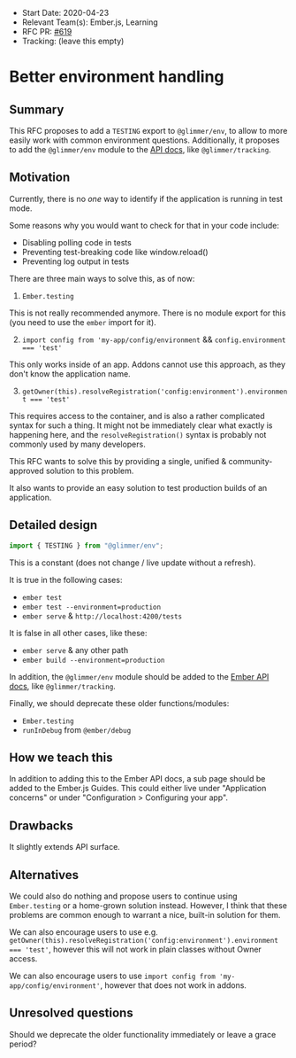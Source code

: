 - Start Date: 2020-04-23
- Relevant Team(s): Ember.js, Learning
- RFC PR: [#619](https://github.com/emberjs/rfcs/pull/619)
- Tracking: (leave this empty)

# Better environment handling

## Summary

This RFC proposes to add a `TESTING` export to `@glimmer/env`, to allow to more easily work with common environment questions.
Additionally, it proposes to add the `@glimmer/env` module to the [API docs](https://api.emberjs.com/), like `@glimmer/tracking`.

## Motivation

Currently, there is no _one_ way to identify if the application is running in test mode.

Some reasons why you would want to check for that in your code include:

- Disabling polling code in tests
- Preventing test-breaking code like window.reload()
- Preventing log output in tests

There are three main ways to solve this, as of now:

1. `Ember.testing`

This is not really recommended anymore. There is no module export for this (you need to use the `ember` import for it).

2. `import config from 'my-app/config/environment` && `config.environment === 'test'`

This only works inside of an app. Addons cannot use this approach, as they don't know the application name.

3. `getOwner(this).resolveRegistration('config:environment').environment === 'test'`

This requires access to the container, and is also a rather complicated syntax for such a thing.
It might not be immediately clear what exactly is happening here,
and the `resolveRegistration()` syntax is probably not commonly used by many developers.

This RFC wants to solve this by providing a single, unified & community-approved solution to this problem.

It also wants to provide an easy solution to test production builds of an application.

## Detailed design

```js
import { TESTING } from "@glimmer/env";
```

This is a constant (does not change / live update without a refresh).

It is true in the following cases:

- `ember test`
- `ember test --environment=production`
- `ember serve` & `http://localhost:4200/tests`

It is false in all other cases, like these:

- `ember serve` & any other path
- `ember build --environment=production`

In addition, the `@glimmer/env` module should be added to the [Ember API docs](https://api.emberjs.com/), like `@glimmer/tracking`.

Finally, we should deprecate these older functions/modules:

- `Ember.testing`
- `runInDebug` from `@ember/debug`

## How we teach this

In addition to adding this to the Ember API docs, a sub page should be added to the Ember.js Guides. This could either live under "Application concerns" or under "Configuration > Configuring your app".

## Drawbacks

It slightly extends API surface.

## Alternatives

We could also do nothing and propose users to continue using `Ember.testing` or a home-grown solution instead. However, I think that these problems are common enough to warrant a nice, built-in solution for them.

We can also encourage users to use e.g. `getOwner(this).resolveRegistration('config:environment').environment === 'test'`, however this will not work in plain classes without Owner access.

We can also encourage users to use `import config from 'my-app/config/environment'`, however that does not work in addons.

## Unresolved questions

Should we deprecate the older functionality immediately or leave a grace period?
